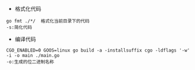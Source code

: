 - 格式化代码


```
go fmt ./*/  格式化当前目录下的代码 
-s:简化代码

```

- 编译代码


```
CGO_ENABLED=0 GOOS=linux go build -a -installsuffix cgo -ldflags '-w' -i -o main ./main.go
-o:生成的位二进制名称

```
